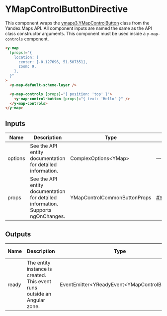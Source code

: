 # YMapControlButtonDirective


This component wraps the [ymaps3.YMapControlButton](https://yandex.ru/dev/jsapi30/doc/ru/ref/#class-ymapcontrolbutton) class from the Yandex.Maps API.
All component inputs are named the same as the API class constructor arguments. This component must be used inside a `y-map-controls` component.

```html
<y-map
  [props]="{
    location: {
      center: [-0.127696, 51.507351],
      zoom: 9,
    },
  }"
>
  <y-map-default-scheme-layer />

  <y-map-controls [props]="{ position: 'top' }">
    <y-map-control-button [props]="{ text: 'Hello' }" />
  </y-map-controls>
</y-map>
```




## Inputs
| Name    | Description                                                                          | Type                         | API Reference                                                                                           |
| ------- | ------------------------------------------------------------------------------------ | ---------------------------- | ------------------------------------------------------------------------------------------------------- |
| options |   See the API entity documentation for detailed information.                         | ComplexOptions\<YMap\>       | —                                                                                                       |
| props   |   See the API entity documentation for detailed information. Supports ngOnChanges.   | YMapControlCommonButtonProps | [#YMapControlCommonButtonProps](https://yandex.ru/dev/jsapi30/doc/ru/ref/#YMapControlCommonButtonProps) |

## Outputs
| Name  | Description                                                                 | Type                                             | API Reference |
| ----- | --------------------------------------------------------------------------- | ------------------------------------------------ | ------------- |
| ready |   The entity instance is created. This event runs outside an Angular zone.  | EventEmitter\<YReadyEvent\<YMapControlButton\>\> | —             |